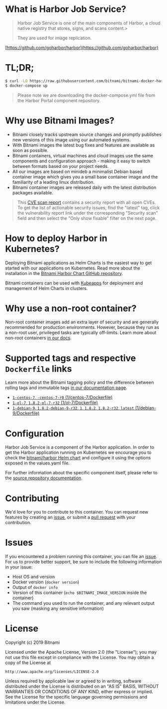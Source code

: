 # What is Harbor Job Service?

> Harbor Job Service is one of the main components of Harbor, a cloud native registry that stores, signs, and scans content.>
>
> They are used for image replication.

[https://github.com/goharbor/harbor](https://github.com/goharbor/harbor)

# TL;DR;

```bash
$ curl -LO https://raw.githubusercontent.com/bitnami/bitnami-docker-harbor-portal/master/docker-compose.yml
$ docker-compose up
```

> Please note we are downloading the docker-compose.yml file from the Harbor Portal component repository.

# Why use Bitnami Images?

* Bitnami closely tracks upstream source changes and promptly publishes new versions of this image using our automated systems.
* With Bitnami images the latest bug fixes and features are available as soon as possible.
* Bitnami containers, virtual machines and cloud images use the same components and configuration approach - making it easy to switch between formats based on your project needs.
* All our images are based on minideb a minimalist Debian based container image which gives you a small base container image and the familiarity of a leading linux distribution.
* Bitnami container images are released daily with the latest distribution packages available.


> This [CVE scan report](https://quay.io/repository/bitnami/harbor-jobservice?tab=tags) contains a security report with all open CVEs. To get the list of actionable security issues, find the "latest" tag, click the vulnerability report link under the corresponding "Security scan" field and then select the "Only show fixable" filter on the next page.

# How to deploy Harbor in Kubernetes?

Deploying Bitnami applications as Helm Charts is the easiest way to get started with our applications on Kubernetes. Read more about the installation in the [Bitnami Harbor Chart GitHub repository](https://github.com/bitnami/charts/tree/master/bitnami/harbor).

Bitnami containers can be used with [Kubeapps](https://kubeapps.com/) for deployment and management of Helm Charts in clusters.

# Why use a non-root container?

Non-root container images add an extra layer of security and are generally recommended for production environments. However, because they run as a non-root user, privileged tasks are typically off-limits. Learn more about non-root containers [in our docs](https://docs.bitnami.com/containers/how-to/work-with-non-root-containers/).

# Supported tags and respective `Dockerfile` links

Learn more about the Bitnami tagging policy and the difference between rolling tags and immutable tags [in our documentation page](https://docs.bitnami.com/containers/how-to/understand-rolling-tags-containers/).


* [`1-centos-7`, `-centos-7-r0` (1/centos-7/Dockerfile)](https://github.com/bitnami/bitnami-docker-harbor-jobservice/blob/-centos-7-r0/1/centos-7/Dockerfile)
* [`1-ol-7`, `1.8.2-ol-7-r32` (1/ol-7/Dockerfile)](https://github.com/bitnami/bitnami-docker-harbor-jobservice/blob/1.8.2-ol-7-r32/1/ol-7/Dockerfile)
* [`1-debian-9`, `1.8.2-debian-9-r32`, `1`, `1.8.2`, `1.8.2-r32`, `latest` (1/debian-9/Dockerfile)](https://github.com/bitnami/bitnami-docker-harbor-jobservice/blob/1.8.2-debian-9-r32/1/debian-9/Dockerfile)

# Configuration

Harbor Job Service is a component of the Harbor application. In order to get the Harbor application running on Kubernetes we encourage you to check the [bitnami/harbor Helm chart](https://github.com/bitnami/charts/tree/master/bitnami/harbor) and configure it using the options exposed in the values.yaml file.

For further information about the specific component itself, please refer to the [source repository documentation](https://github.com/goharbor/harbor/tree/master/docs).

# Contributing

We'd love for you to contribute to this container. You can request new features by creating an [issue](https://github.com/bitnami/bitnami-docker-harbor-jobservice/issues), or submit a [pull request](https://github.com/bitnami/bitnami-docker-harbor-jobservice/pulls) with your contribution.

# Issues

If you encountered a problem running this container, you can file an [issue](https://github.com/bitnami/bitnami-docker-harbor-jobservice/issues). For us to provide better support, be sure to include the following information in your issue:

- Host OS and version
- Docker version (`docker version`)
- Output of `docker info`
- Version of this container (`echo $BITNAMI_IMAGE_VERSION` inside the container)
- The command you used to run the container, and any relevant output you saw (masking any sensitive information)

# License

Copyright (c) 2019 Bitnami

Licensed under the Apache License, Version 2.0 (the "License");
you may not use this file except in compliance with the License.
You may obtain a copy of the License at

    http://www.apache.org/licenses/LICENSE-2.0

Unless required by applicable law or agreed to in writing, software
distributed under the License is distributed on an "AS IS" BASIS,
WITHOUT WARRANTIES OR CONDITIONS OF ANY KIND, either express or implied.
See the License for the specific language governing permissions and
limitations under the License.
